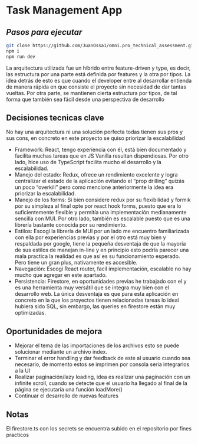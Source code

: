 # Task Management App
## _Pasos para ejecutar_

```sh
git clone https://github.com/JuanOssa1/omni.pro_technical_assessment.git
npm i
npm run dev
```
La arquitectura utilizada fue un hibrido entre feature-driven y type, es decir, las estructura por una parte está definida por features y la otra por tipos. La idea detrás de esto es que cuando el developer entre al desarrollar entienda de manera rápida en que consiste el proyecto sin necesidad de dar tantas vueltas. Por otra parte, se mantienen cierta estructura por tipos, de tal forma que también sea fácil desde una perspectiva de desarrollo
## Decisiones tecnicas clave
No hay una arquitectura ni una solución perfecta todas tienen sus pros y sus cons, en concreto en este proyecto se quiso priorizar la escalabilidad

- Framework: React, tengo experiencia con él, está bien documentado y facilita muchas tareas que en JS Vanilla resultan dispendiosas. Por otro lado, hice uso de TypeScript facilita mucho el desarrollo y la escalabilidad.
- Manejo del estado: Redux, ofrece un rendimiento excelente y logra centralizar el estado de la aplicación evitando el “prop drilling” quizás un poco “overkill” pero como mencione anteriormente la idea era priorizar la escalabilidad.
- Manejo de los forms: Si bien considere redux por su flexibilidad y formik por su simpleza al final opte por react hook forms, puesto que era lo suficientemente flexible y permitía una implementación medianamente sencilla con MUI. Por otro lado, también es escalable puesto que es una librería bastante conocida por su rendimiento.
- Estilos: Escogí la librería de MUI por un lado me encuentro familiarizada con ella por experiencias previas y por el otro está muy bien y respaldada por google, tiene la pequeña desventaja de que la mayoría de sus estilos de manejan in-line y en principio esto podría parecer una mala practica la realidad es que así es su funcionamiento esperado. Pero tiene un gran plus, nativamente es accesible.
- Navegación: Escogí React router, facil implementación, escalable no hay mucho que agregar en este apartado.
- Persistencia: Firestore, en oportunidades previas he trabajado con el y es una herramienta muy versátil que se integra muy bien con el desarrollo web. La única desventaja es que para esta aplicación en concreto en la que los proyectos tienen relacionadas tareas lo ideal hubiera sido SQL, sin embargo, las queries en firestore están muy optimizadas.

## Oportunidades de mejora
- Mejorar el tema de las importaciones de los archivos esto se puede solucionar mediante un archivo index.
- Terminar el error handling y dar feedback de este al usuario cuando sea necesario, de momento estos se imprimen por consola seria integrarlos a la UI
- Realizar paginación/lazy loading, idea es realizar una paginación con un infinite scroll, cuando se detecte que el usuario ha llegado al final de la página se ejecutaría una función loadMore() 
- Continuar el desarrollo de nuevas features
## Notas
El firestore.ts con los secrets se encuentra subido en el repositorio por fines practicos


